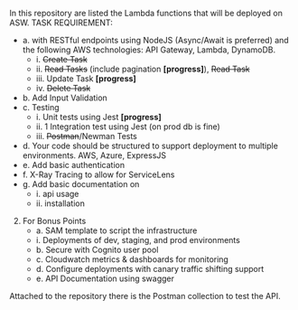 In this repository are listed the Lambda functions that will be deployed on ASW.
TASK REQUIREMENT:
- a. with RESTful endpoints using NodeJS (Async/Await is preferred) and the
  following AWS technologies: API Gateway, Lambda, DynamoDB.
    - i. ~~Create Task~~
    - ii. ~~Read Tasks~~ (include pagination **[progress]**), ~~Read Task~~
    - iii. Update Task **[progress]**
    - iv. ~~Delete Task~~
- b. Add Input Validation
- c. Testing
    - i. Unit tests using Jest **[progress]**
    - ii. 1 Integration test using Jest (on prod db is fine)
    - iii. ~~Postman~~/Newman Tests
- d. Your code should be structured to support deployment to multiple environments.
  AWS, Azure, ExpressJS
- e. Add basic authentication
- f. X-Ray Tracing to allow for ServiceLens
- g. Add basic documentation on
    - i. api usage
    - ii. installation
2. For Bonus Points
   - a. SAM template to script the infrastructure
   - i. Deployments of dev, staging, and prod environments
   - b. Secure with Cognito user pool
   - c. Cloudwatch metrics &amp; dashboards for monitoring
   - d. Configure deployments with canary traffic shifting support
   - e. API Documentation using swagger
    

Attached to the repository there is the Postman collection to test the API.